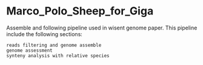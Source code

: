 # Marco_Polo_Sheep_for_Giga
Assemble and following pipeline used in wisent genome paper.
This pipeline include the following sections:

    reads filtering and genome assemble
    genome assessment
    synteny analysis with relative species
